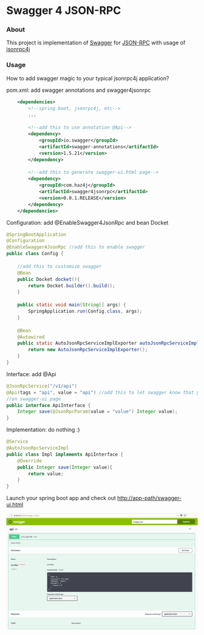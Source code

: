 # Swagger 4 JSON-RPC

### About
This project is implementation of [Swagger](https://swagger.io/) for [JSON-RPC](https://www.jsonrpc.org/) with usage of [jsonrpc4j](https://github.com/briandilley/jsonrpc4j)

### Usage
How to add swagger magic to your typical jsonrpc4j application?

pom.xml: add swagger annotations and swagger4jsonrpc
```xml
    <dependencies>
        <!--spring boot, jsonrpc4j, etc-->
        ...

        <!--add this to use annotation @Api-->
        <dependency>
            <groupId>io.swagger</groupId>
            <artifactId>swagger-annotations</artifactId>
            <version>1.5.21</version>
        </dependency>

        <!--add this to generate swagger-ui.html page-->
        <dependency>
            <groupId>com.haz4j</groupId>
            <artifactId>swagger4jsonrpc</artifactId>
            <version>0.0.1.RELEASE</version>
        </dependency>
    </dependencies>
```
Configuration: add @EnableSwagger4JsonRpc and bean Docket

```java
@SpringBootApplication
@Configuration
@EnableSwagger4JsonRpc //add this to enable swagger
public class Config {

    //add this to customize swagger 
    @Bean
    public Docket docket(){
        return Docket.builder().build();
    }

    public static void main(String[] args) {
        SpringApplication.run(Config.class, args);
    }

    @Bean
    @Autowired
    public static AutoJsonRpcServiceImplExporter autoJsonRpcServiceImplExporter() {
        return new AutoJsonRpcServiceImplExporter();
    }
}
```

Interface: add @Api
```java
@JsonRpcService("/v1/api")
@Api(tags = "api", value = "api") //add this to let swagger know that you want to see it
//on swagger-ui page
public interface ApiInterface {
    Integer save(@JsonRpcParam(value = "value") Integer value);
}
```

Implementation: do nothing :)
```java
@Service
@AutoJsonRpcServiceImpl
public class Impl implements ApiInterface {
    @Override
    public Integer save(Integer value){
        return value;
    }
}
```

Launch your spring boot app and check out [http://app-path/swagger-ui.html](http://localhost:8080/swagger-ui.html)
 
![swagger-ui.html](resources/screenshot.png?raw=true)

